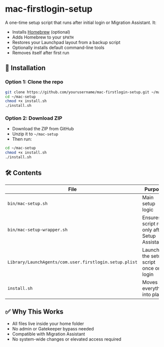 # mac-firstlogin-setup

A one-time setup script that runs after initial login or Migration Assistant. It:

- Installs [Homebrew](https://brew.sh) (optional)
- Adds Homebrew to your `$PATH`
- Restores your Launchpad layout from a backup script
- Optionally installs default command-line tools
- Removes itself after first run

## 🔧 Installation

### Option 1: Clone the repo

```bash
git clone https://github.com/yourusername/mac-firstlogin-setup.git ~/mac-setup
cd ~/mac-setup
chmod +x install.sh
./install.sh
```

### Option 2: Download ZIP

- Download the ZIP from GitHub
- Unzip it to `~/mac-setup`
- Then run:

```bash
cd ~/mac-setup
chmod +x install.sh
./install.sh
```

## 🛠 Contents

| File | Purpose |
|------|---------|
| `bin/mac-setup.sh` | Main setup logic |
| `bin/mac-setup-wrapper.sh` | Ensures script runs only after Setup Assistant |
| `Library/LaunchAgents/com.user.firstlogin.setup.plist` | Launches the setup script once on login |
| `install.sh` | Moves everything into place |

## ✅ Why This Works

- All files live inside your home folder
- No admin or Gatekeeper bypass needed
- Compatible with Migration Assistant
- No system-wide changes or elevated access required

